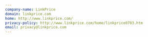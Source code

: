 ```yaml
---
company-name: LinkPrice
domain: linkprice.com
home: http://www.linkprice.com/
privacy-policy: http://www.linkprice.com/home/linkprice0703.htm
email: privacy@linkprice.com
---
```




